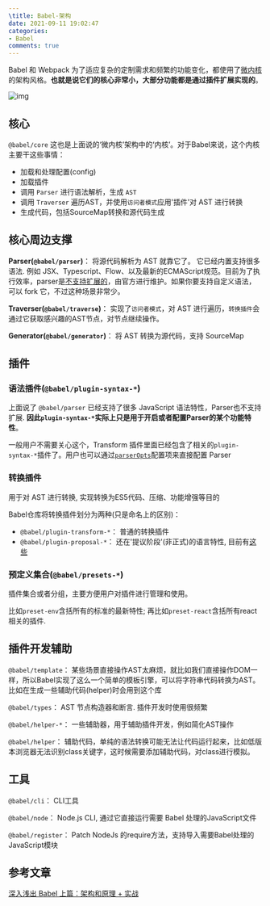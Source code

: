 ```yaml
---
\title: Babel-架构
date: 2021-09-11 19:02:47
categories:
- Babel
comments: true
---
```


Babel  和 Webpack 为了适应复杂的定制需求和频繁的功能变化，都使用了[微内核](https://juejin.cn/post/6844903943068205064#heading-10) 的架构风格。**也就是说它们的核心非常小，大部分功能都是通过插件扩展实现的**。

![img](https://p1-jj.byteimg.com/tos-cn-i-t2oaga2asx/gold-user-assets/2019/10/2/16d8d0cd5a3f3a0c~tplv-t2oaga2asx-watermark.awebp)

<!-- more -->



## 核心

`@babel/core` 这也是上面说的‘微内核’架构中的‘内核’。对于Babel来说，这个内核主要干这些事情：

- 加载和处理配置(config)
- 加载插件
- 调用 `Parser` 进行语法解析，生成 `AST`
- 调用 `Traverser` 遍历AST，并使用`访问者模式`应用'插件'对 AST 进行转换
- 生成代码，包括SourceMap转换和源代码生成



## 核心周边支撑

**Parser(`@babel/parser`)**： 将源代码解析为 AST 就靠它了。 它已经内置支持很多语法. 例如 JSX、Typescript、Flow、以及最新的ECMAScript规范。目前为了执行效率，parser是[不支持扩展的](https://link.juejin.cn?target=https%3A%2F%2Fbabeljs.io%2Fdocs%2Fen%2Fbabel-parser%23faq)，由官方进行维护。如果你要支持自定义语法，可以 fork 它，不过这种场景非常少。

**Traverser(`@babel/traverse`)**：  实现了`访问者模式`，对 AST 进行遍历，`转换插件`会通过它获取感兴趣的AST节点，对节点继续操作。

**Generator(`@babel/generator`)**： 将 AST 转换为源代码，支持 SourceMap



## 插件

### 语法插件(`@babel/plugin-syntax-*`)

上面说了 `@babel/parser` 已经支持了很多 JavaScript 语法特性，Parser也不支持扩展. **因此`plugin-syntax-*`实际上只是用于开启或者配置Parser的某个功能特性**。

一般用户不需要关心这个，Transform 插件里面已经包含了相关的`plugin-syntax-*`插件了。用户也可以通过[`parserOpts`](https://link.juejin.cn?target=https%3A%2F%2Fbabeljs.io%2Fdocs%2Fen%2Foptions%23parseropts)配置项来直接配置 Parser



### 转换插件

用于对 AST 进行转换, 实现转换为ES5代码、压缩、功能增强等目的

Babel仓库将转换插件划分为两种(只是命名上的区别)：

- `@babel/plugin-transform-*`： 普通的转换插件
- `@babel/plugin-proposal-*`： 还在'提议阶段'(非正式)的语言特性, 目前有[这些](https://link.juejin.cn?target=https%3A%2F%2Fbabeljs.io%2Fdocs%2Fen%2Fnext%2Fplugins%23experimental)



### 预定义集合(`@babel/presets-*`)

插件集合或者分组，主要方便用户对插件进行管理和使用。

比如`preset-env`含括所有的标准的最新特性; 再比如`preset-react`含括所有react相关的插件.



## 插件开发辅助

`@babel/template`： 某些场景直接操作AST太麻烦，就比如我们直接操作DOM一样，所以Babel实现了这么一个简单的模板引擎，可以将字符串代码转换为AST。比如在生成一些辅助代码(helper)时会用到这个库

`@babel/types`： AST 节点构造器和断言. 插件开发时使用很频繁

`@babel/helper-*`： 一些辅助器，用于辅助插件开发，例如简化AST操作

`@babel/helper`： 辅助代码，单纯的语法转换可能无法让代码运行起来，比如低版本浏览器无法识别class关键字，这时候需要添加辅助代码，对class进行模拟。



## 工具

`@babel/cli`： CLI工具

`@babel/node`： Node.js CLI, 通过它直接运行需要 Babel 处理的JavaScript文件

`@babel/register`： Patch NodeJs 的require方法，支持导入需要Babel处理的JavaScript模块



## 参考文章

[深入浅出 Babel 上篇：架构和原理 + 实战](https://juejin.cn/post/6844903956905197576#heading-0)

